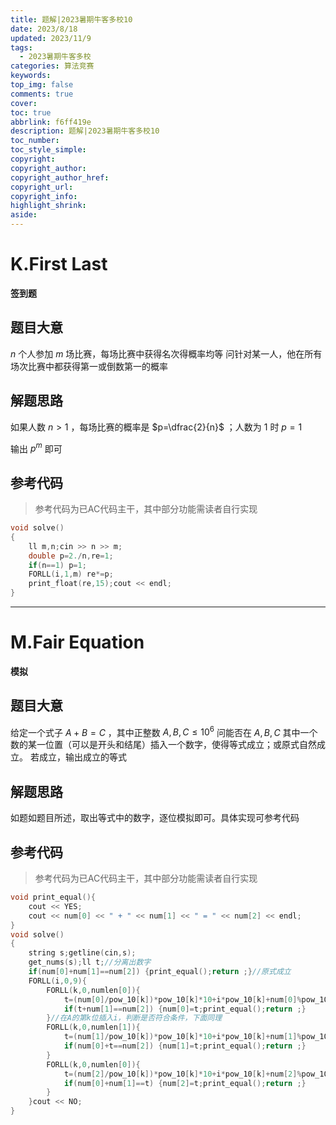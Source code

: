 ```yaml
---
title: 题解|2023暑期牛客多校10
date: 2023/8/18
updated: 2023/11/9
tags:
  - 2023暑期牛客多校
categories: 算法竞赛
keywords:
top_img: false
comments: true
cover:
toc: true
abbrlink: f6ff419e
description: 题解|2023暑期牛客多校10
toc_number:
toc_style_simple:
copyright:
copyright_author:
copyright_author_href:
copyright_url:
copyright_info:
highlight_shrink:
aside:
---
```


# K.First Last
**签到题**
## 题目大意
$n$ 个人参加 $m$ 场比赛，每场比赛中获得名次得概率均等
问针对某一人，他在所有场次比赛中都获得第一或倒数第一的概率

## 解题思路
如果人数 $n>1$ ，每场比赛的概率是 $p=\dfrac{2}{n}$ ；人数为 $1$ 时 $p=1$

输出 $p^m$ 即可


## 参考代码
> 参考代码为已AC代码主干，其中部分功能需读者自行实现

```cpp
void solve()
{
    ll m,n;cin >> n >> m;
    double p=2./n,re=1;
    if(n==1) p=1;
    FORLL(i,1,m) re*=p;
    print_float(re,15);cout << endl;
}
```

***

# M.Fair Equation
**模拟**
## 题目大意
给定一个式子 $A+B=C$ ，其中正整数 $A,B,C\le 10^6$
问能否在 $A,B,C$ 其中一个数的某一位置（可以是开头和结尾）插入一个数字，使得等式成立；或原式自然成立。
若成立，输出成立的等式

## 解题思路
如题如题目所述，取出等式中的数字，逐位模拟即可。具体实现可参考代码

## 参考代码
> 参考代码为已AC代码主干，其中部分功能需读者自行实现

```cpp
void print_equal(){
    cout << YES;
    cout << num[0] << " + " << num[1] << " = " << num[2] << endl;
}
void solve()
{
    string s;getline(cin,s);
    get_nums(s);ll t;//分离出数字
    if(num[0]+num[1]==num[2]) {print_equal();return ;}//原式成立
    FORLL(i,0,9){
        FORLL(k,0,numlen[0]){
            t=(num[0]/pow_10[k])*pow_10[k]*10+i*pow_10[k]+num[0]%pow_10[k];
            if(t+num[1]==num[2]) {num[0]=t;print_equal();return ;}
        }//在A的第k位插入i，判断是否符合条件，下面同理
        FORLL(k,0,numlen[1]){
            t=(num[1]/pow_10[k])*pow_10[k]*10+i*pow_10[k]+num[1]%pow_10[k];
            if(num[0]+t==num[2]) {num[1]=t;print_equal();return ;}
        }
        FORLL(k,0,numlen[0]){
            t=(num[2]/pow_10[k])*pow_10[k]*10+i*pow_10[k]+num[2]%pow_10[k];
            if(num[0]+num[1]==t) {num[2]=t;print_equal();return ;}
        }
    }cout << NO;
}
```